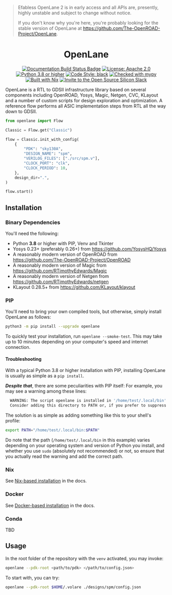 > Efabless OpenLane 2 is in early access and all APIs are, presently, highly unstable and subject to change without notice.
>
> If you don't know why you're here, you're probably looking for the stable version of OpenLane at https://github.com/The-OpenROAD-Project/OpenLane.

<h1 align="center">OpenLane</h1>
<p align="center">
    <a href="https://openlane2.readthedocs.io/"><img src="https://readthedocs.org/projects/openlane2/badge/?version=latest" alt="Documentation Build Status Badge"/></a>
    <a href="https://opensource.org/licenses/Apache-2.0"><img src="https://img.shields.io/badge/License-Apache%202.0-blue.svg" alt="License: Apache 2.0"/></a>
    <a href="https://www.python.org"><img src="https://img.shields.io/badge/Python-3.8-3776AB.svg?style=flat&logo=python&logoColor=white" alt="Python 3.8 or higher" /></a>
    <a href="https://github.com/psf/black"><img src="https://img.shields.io/badge/code%20style-black-000000.svg" alt="Code Style: black"/></a>
    <a href="https://mypy-lang.org/"><img src="https://www.mypy-lang.org/static/mypy_badge.svg" alt="Checked with mypy"/></a>
    <a href="https://nixos.org/"><img src="https://img.shields.io/static/v1?logo=nixos&logoColor=white&label=&message=Built%20with%20Nix&color=41439a" alt="Built with Nix"/></a>
    <a href="https://invite.skywater.tools"><img src="https://img.shields.io/badge/Community-Open%20Source%20Silicon%20Slack-ff69b4?logo=slack" alt="Invite to the Open Source Silicon Slack"/></a>
</p>

OpenLane is a RTL to GDSII infrastructure library based on several components including OpenROAD, Yosys, Magic, Netgen, CVC, KLayout and a number of custom scripts for design exploration and optimization. A reference flow performs all ASIC implementation steps from RTL all the way down to GDSII.

```python
from openlane import Flow

Classic = Flow.get("Classic")

flow = Classic.init_with_config(
    {
        "PDK": "sky130A",
        "DESIGN_NAME": "spm",
        "VERILOG_FILES": ["./src/spm.v"],
        "CLOCK_PORT": "clk",
        "CLOCK_PERIOD": 10,
    },
    design_dir=".",
)

flow.start()
```


## Installation
### Binary Dependencies
You'll need the following:
* Python **3.8** or higher with PIP, Venv and Tkinter
* Yosys 0.23+ (preferably 0.26+) from https://github.com/YosysHQ/Yosys
* A reasonably modern version of OpenROAD from https://github.com/The-OpenROAD-Project/OpenROAD
* A reasonably modern version of Magic from https://github.com/RTimothyEdwards/Magic
* A reasonably modern version of Netgen from https://github.com/RTimothyEdwards/netgen
* KLayout 0.28.5+ from https://github.com/KLayout/klayout

### PIP
You'll need to bring your own compiled tools, but otherwise, simply install OpenLane as follows:

```sh
python3 -m pip install --upgrade openlane
```

To quickly test your installation, run `openlane --smoke-test`. This may take up to 10 minutes depending on your computer's speed and internet connection.

#### Troubleshooting
With a typical Python 3.8 or higher installation with PIP, installing OpenLane is usually as simple as a `pip install`.

***Despite that***, there are some peculiarities with PIP itself: For example, you may see a warning among these lines:

```sh
  WARNING: The script openlane is installed in '/home/test/.local/bin' which is not on PATH.
  Consider adding this directory to PATH or, if you prefer to suppress this warning, use --no-warn-script-location.
```

The solution is as simple as adding something like this to your shell's profile:

```sh
export PATH="/home/test/.local/bin:$PATH"
```

Do note that the path (`/home/test/.local/bin` in this example) varies depending on your operating system and version of Python you install, and whether you use `sudo` (absolutely not recommended) or not, so ensure that you actually read the warning and add the correct path.

### Nix
See [Nix-based installation](https://openlane2.readthedocs.io/en/latest/getting_started/nix_installation/index.html) in the docs.

### Docker
See [Docker-based installation](https://openlane2.readthedocs.io/en/latest/getting_started/docker_installation/index.html) in the docs.

### Conda
TBD

## Usage
In the root folder of the repository with the `venv` activated, you may invoke:

```sh
openlane --pdk-root <path/to/pdk> </path/to/config.json>
```

To start with, you can try:

```sh
openlane --pdk-root $HOME/.volare ./designs/spm/config.json
```
